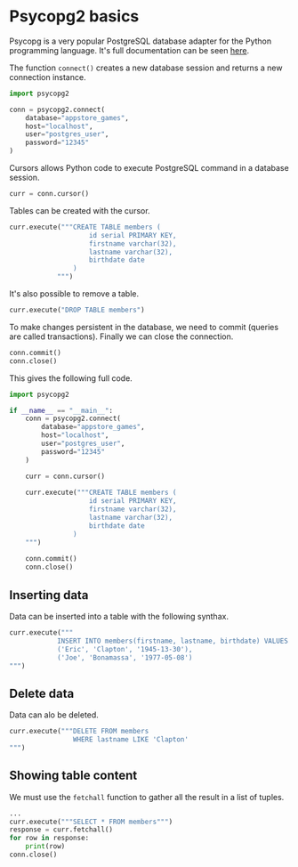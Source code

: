 # Psycopg2 basics

Psycopg is a very popular PostgreSQL database adapter for the Python programming language. It's full documentation can be seen [here](https://pypi.org/project/psycopg2/).

The function `connect()` creates a new database session and returns a new connection instance.
```python
import psycopg2

conn = psycopg2.connect(
    database="appstore_games",
    host="localhost",
    user="postgres_user",
    password="12345"
)
```

Cursors allows Python code to execute PostgreSQL command in a database session.
```python
curr = conn.cursor()
```

Tables can be created with the cursor.
```python
curr.execute("""CREATE TABLE members (
                    id serial PRIMARY KEY,
                    firstname varchar(32),
                    lastname varchar(32),
                    birthdate date
                )
            """)
```

It's also possible to remove a table.
```python
curr.execute("DROP TABLE members")
```

To make changes persistent in the database, we need to commit (queries are called transactions). Finally we can close the  connection.
```python
conn.commit()
conn.close()
``` 

This gives the following full code.

```python
import psycopg2

if __name__ == "__main__":
    conn = psycopg2.connect(
        database="appstore_games",
        host="localhost",
        user="postgres_user",
        password="12345"
    )

    curr = conn.cursor()
    
    curr.execute("""CREATE TABLE members (
                    id serial PRIMARY KEY,
                    firstname varchar(32),
                    lastname varchar(32),
                    birthdate date
                )
    """)
    
    conn.commit()
    conn.close()
```

## Inserting data
Data can be inserted into a table with the following synthax.
```python
curr.execute("""
            INSERT INTO members(firstname, lastname, birthdate) VALUES
            ('Eric', 'Clapton', '1945-13-30'),
            ('Joe', 'Bonamassa', '1977-05-08')
""")
```
## Delete data
Data can alo be deleted.  
```python
curr.execute("""DELETE FROM members 
                WHERE lastname LIKE 'Clapton'
""")
```

## Showing table content
We must use the `fetchall` function to gather all the result in a list of tuples.
```python
...
curr.execute("""SELECT * FROM members""")
response = curr.fetchall()
for row in response:
    print(row)
conn.close()
```